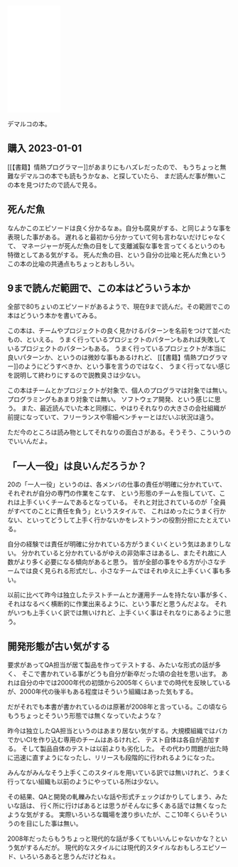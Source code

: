 <iframe sandbox="allow-popups allow-scripts allow-modals allow-forms allow-same-origin" style="width:120px;height:240px;" marginwidth="0" marginheight="0" scrolling="no" frameborder="0" src="//rcm-fe.amazon-adsystem.com/e/cm?lt1=_blank&bc1=000000&IS2=1&bg1=FFFFFF&fc1=000000&lc1=0000FF&t=karino203-22&language=ja_JP&o=9&p=8&l=as4&m=amazon&f=ifr&ref=as_ss_li_til&asins=B00FS2X0P2&linkId=1acbc9a006b25b99d328214260593ffa"></iframe>

デマルコの本。

## 購入 2023-01-01

[[【書籍】情熱プログラマー]]があまりにもハズレだったので、
もうちょっと無難なデマルコの本でも読もうかなぁ、と探していたら、
まだ読んだ事が無いこの本を見つけたので読んで見る。

## 死んだ魚

なんかこのエピソードは良く分かるなぁ。自分も腐臭がする、と同じような事を表現した事がある。
遅れると最初から分かっていて何も言わないだけじゃなくて、
マネージャーが死んだ魚の目をして支離滅裂な事を言ってくるというのも特徴としてある気がする。
死んだ魚の目、という自分の比喩と死んだ魚というこの本の比喩の共通点もちょっとおもしろい。

## 9まで読んだ範囲で、この本はどういう本か

全部で80ちょいのエピソードがあるようで、現在9まで読んだ。その範囲でこの本はどういう本かを書いてみる。

この本は、チームやプロジェクトの良く見かけるパターンを名前をつけて並べたもの、といえる。
うまく行っているプロジェクトのパターンもあれば失敗しているプロジェクトのパターンもある。
うまく行っているプロジェクトが本当に良いパターンか、というのは微妙な事もあるけれど、
[[【書籍】情熱プログラマー]]のようにどうすべきか、という事を言うのではなく、
うまく行ってない感じを説明して終わりにするので説教臭さは少ない。

この本はチームとかプロジェクトが対象で、個人のプログラマは対象では無い。プログラミングもあまり対象では無い。
ソフトウェア開発、という感じに思う。
また、最近読んでいた本と同様に、やはりそれなりの大きさの会社組織が前提になっていて、フリーランスや零細ベンチャーとはだいぶ状況は違う。

ただ今のところは読み物としてそれなりの面白さがある。そうそう、こういうのでいいんだよ。

## 「一人一役」は良いんだろうか？

20の「一人一役」というのは、各メンバの仕事の責任が明確に分かれていて、それぞれが自分の専門の作業をこなす、
という形態のチームを指していて、これは上手くいくチームであるとなっている。
それと対比されているのが「全員がすべてのことに責任を負う」というスタイルで、
これはめったにうまく行かない、といってどうして上手く行かないかをレストランの役割分担にたとえている。

自分の経験では責任が明確に分かれている方がうまくいくという気はあまりしない。
分かれていると分かれているがゆえの非効率さはあるし、またそれ故に人数がより多く必要になる傾向があると思う。
皆が全部の事をやる方が小さなチームでは良く見られる形式だし、小さなチームではそれゆえに上手くいく事も多い。

以前に比べて昨今は独立したテストチームとか運用チームを持たない事が多く、
それはなるべく横断的に作業出来るように、という事だと思うんだよな。
それがいつも上手くいく訳では無いけれど、上手くいく事はそれなりにあるように思う。

## 開発形態が古い気がする

要求があってQA担当が居て製品を作ってテストする、みたいな形式の話が多く、
そこで書かれている事がどうも自分が新卒だった頃の会社を思い出す。
あれは自分の中では2000年代の初頭から2005年くらいまでの時代を反映しているが、2000年代の後半もある程度はそういう組織はあった気もする。

だがそれでも本書が書かれているのは原著が2008年と言っている。この頃ならもうちょっとそういう形態では無くなっていたような？

昨今は独立したQA担当というのはあまり居ない気がする。大規模組織ではバカでかいCIを作り込む専用のチームはあるけれど、
テスト自体は各自が追加する。
そして製品自体のテストは以前よりも劣化した。
その代わり問題が出た時に迅速に直すようになったし、リリースも段階的に行われるようになった。

みんながみんなそう上手くこのスタイルを用いている訳では無いけれど、うまく行ってない組織も以前のようにやっている所は少ない。

その結果、QAと開発の軋轢みたいな話や形式チェックばかりしてしまう、みたいな話は、
行く所に行けばあるとは思うがそんなに多くある話では無くなったような気がする。
実際いろいろな職場を渡り歩いたが、ここ10年くらいそういうのを目にした事は無い。

2008年だったらもうちょっと現代的な話が多くてもいいんじゃないかな？という気がするんだが。
現代的なスタイルには現代的スタイルなおもしろエピソード、いろいろあると思うんだけどねぇ。